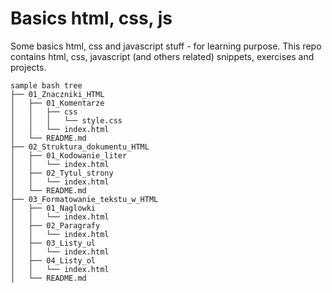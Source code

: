 # Basics html, css, js
Some basics html, css and javascript stuff - for learning purpose.
This repo contains html, css, javascript (and others related) snippets, exercises and projects.

```
sample bash tree
├── 01_Znaczniki_HTML
│   ├── 01_Komentarze
│   │   ├── css
│   │   │   └── style.css
│   │   └── index.html
│   └── README.md
├── 02_Struktura_dokumentu_HTML
│   ├── 01_Kodowanie_liter
│   │   └── index.html
│   ├── 02_Tytul_strony
│   │   └── index.html
│   └── README.md
├── 03_Formatowanie_tekstu_w_HTML
│   ├── 01_Naglowki
│   │   └── index.html
│   ├── 02_Paragrafy
│   │   └── index.html
│   ├── 03_Listy_ul
│   │   └── index.html
│   ├── 04_Listy_ol
│   │   └── index.html
│   └── README.md
```

